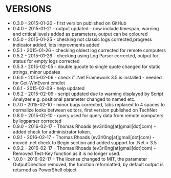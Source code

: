# VERSIONS
- 0.3.0 - 2015-01-20 - first version published on GitHub
- 0.4.0 - 2015-01-21 - output updated - now include timespan, warning and critical levels added as parameters, output can be coloured
- 0.5.0 - 2015-01-25 - checking not classic logs corrected,progress indicator added, lots improvments added
- 0.5.1 - 2015-01-26 - checking oldest log corrected for remote computers
- 0.5.2 - 2015-01-26 - checking using Log Parser corrected, output for status for empty logs corrected
- 0.5.3 - 2015-02-05 - double quoute to single quote changed for static strings, minor updates
- 0.6.0 - 2015-02-06 - check if .Net Framework 3.5 is installed - needed for Get-WinEvent cmdlet
- 0.6.1 - 2015-02-09 - help updated
- 0.6.2 - 2015-02-09 - script updated due to warning displayed by Script Analyzer e.g. positional parameter changed to named etc.
- 0.7.0 - 2015-02-10 - minor bugs corrected, tabs replaced to 4 spaces to normalize looks between editors, first version published on TechNet
- 0.8.0 - 2015-02-10 - query used for query data from remote computers by logparser corrected
- 0.9.0 - 2016-02-17 - Thomas Rhoads (ev3rl0ng[at]gmail[dot]com) - added check for administrator token.
- 0.9.1 - 2016-02-17 - Thomas Rhoads (ev3rl0ng[at]gmail[dot]com) - moved .net check to Begin section and added support for .Net > 3.5
- 0.9.2 - 2016-02-17 - Thomas Rhoads (ev3rl0ng[at]gmail[dot]com) - Removed Test-Key function as it is no longer used.
- 1.0.0 - 2016-02-17 - The license changed to MIT, the parameter OutputDirection removed, the function reformatted, by default output is returned as PowerShell object
